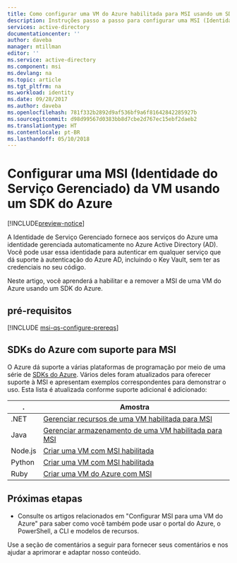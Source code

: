 ```yaml
---
title: Como configurar uma VM do Azure habilitada para MSI usando um SDK do Azure
description: Instruções passo a passo para configurar uma MSI (Identidade de Serviço Gerenciado) em uma VM do Azure usando um SDK do Azure.
services: active-directory
documentationcenter: ''
author: daveba
manager: mtillman
editor: ''
ms.service: active-directory
ms.component: msi
ms.devlang: na
ms.topic: article
ms.tgt_pltfrm: na
ms.workload: identity
ms.date: 09/28/2017
ms.author: daveba
ms.openlocfilehash: 781f332b2892d9af536bf9a6f81642842285927b
ms.sourcegitcommit: d98d99567d0383bb8d7cbe2d767ec15ebf2daeb2
ms.translationtype: HT
ms.contentlocale: pt-BR
ms.lasthandoff: 05/10/2018
---
```

# <a name="configure-a-vm-managed-service-identity-msi-using-an-azure-sdk"></a>Configurar uma MSI (Identidade do Serviço Gerenciado) da VM usando um SDK do Azure

[!INCLUDE[preview-notice](../../../includes/active-directory-msi-preview-notice.md)]

A Identidade de Serviço Gerenciado fornece aos serviços do Azure uma identidade gerenciada automaticamente no Azure Active Directory (AD). Você pode usar essa identidade para autenticar em qualquer serviço que dá suporte à autenticação do Azure AD, incluindo o Key Vault, sem ter as credenciais no seu código. 

Neste artigo, você aprenderá a habilitar e a remover a MSI de uma VM do Azure usando um SDK do Azure.

## <a name="prerequisites"></a>pré-requisitos

[!INCLUDE [msi-qs-configure-prereqs](../../../includes/active-directory-msi-qs-configure-prereqs.md)]

## <a name="azure-sdks-with-msi-support"></a>SDKs do Azure com suporte para MSI 

O Azure dá suporte a várias plataformas de programação por meio de uma série de [SDKs do Azure](https://azure.microsoft.com/downloads). Vários deles foram atualizados para oferecer suporte à MSI e apresentam exemplos correspondentes para demonstrar o uso. Esta lista é atualizada conforme suporte adicional é adicionado:

| . | Amostra |
| --- | ------ | 
| .NET   | [Gerenciar recursos de uma VM habilitada para MSI](https://azure.microsoft.com/resources/samples/aad-dotnet-manage-resources-from-vm-with-msi/) |
| Java   | [Gerenciar armazenamento de uma VM habilitada para MSI](https://azure.microsoft.com/resources/samples/compute-java-manage-resources-from-vm-with-msi-in-aad-group/)|
| Node.js| [Criar uma VM com MSI habilitada](https://azure.microsoft.com/resources/samples/compute-node-msi-vm/) |
| Python | [Criar uma VM com MSI habilitada](https://azure.microsoft.com/resources/samples/compute-python-msi-vm/) |
| Ruby   | [Criar uma VM do Azure com MSI](https://azure.microsoft.com/resources/samples/compute-ruby-msi-vm/) |

## <a name="next-steps"></a>Próximas etapas

- Consulte os artigos relacionados em "Configurar MSI para uma VM do Azure" para saber como você também pode usar o portal do Azure, o PowerShell, a CLI e modelos de recursos.

Use a seção de comentários a seguir para fornecer seus comentários e nos ajudar a aprimorar e adaptar nosso conteúdo.
